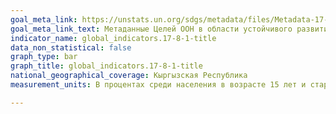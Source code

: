 ```yaml
---
goal_meta_link: https://unstats.un.org/sdgs/metadata/files/Metadata-17-08-01.pdf
goal_meta_link_text: Метаданные Целей ООН в области устойчивого развития (PDF, 469 КБ)
indicator_name: global_indicators.17-8-1-title
data_non_statistical: false
graph_type: bar
graph_title: global_indicators.17-8-1-title
national_geographical_coverage: Кыргызская Республика
measurement_units: В процентах среди населения в возрасте 15 лет и старше

---
```

